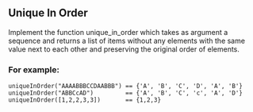 ## Unique In Order

Implement the function unique_in_order which takes as argument a sequence and returns a list of items without any elements with the same value next to each other and preserving the original order of elements.

### For example:

    uniqueInOrder("AAAABBBCCDAABBB") == {'A', 'B', 'C', 'D', 'A', 'B'}
    uniqueInOrder("ABBCcAD")         == {'A', 'B', 'C', 'c', 'A', 'D'}
    uniqueInOrder([1,2,2,3,3])       == {1,2,3}
